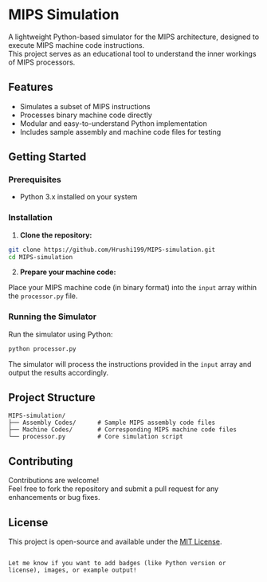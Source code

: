 
# MIPS Simulation

A lightweight Python-based simulator for the MIPS architecture, designed to execute MIPS machine code instructions.  
This project serves as an educational tool to understand the inner workings of MIPS processors.

## Features

- Simulates a subset of MIPS instructions
- Processes binary machine code directly
- Modular and easy-to-understand Python implementation
- Includes sample assembly and machine code files for testing

## Getting Started

### Prerequisites

- Python 3.x installed on your system

### Installation

1. **Clone the repository:**

```bash
git clone https://github.com/Hrushi199/MIPS-simulation.git
cd MIPS-simulation
```

2. **Prepare your machine code:**

Place your MIPS machine code (in binary format) into the `input` array within the `processor.py` file.

### Running the Simulator

Run the simulator using Python:

```bash
python processor.py
```

The simulator will process the instructions provided in the `input` array and output the results accordingly.

## Project Structure

```
MIPS-simulation/
├── Assembly Codes/      # Sample MIPS assembly code files
├── Machine Codes/       # Corresponding MIPS machine code files
└── processor.py         # Core simulation script
```

## Contributing

Contributions are welcome!  
Feel free to fork the repository and submit a pull request for any enhancements or bug fixes.

## License

This project is open-source and available under the [MIT License](LICENSE).
```

Let me know if you want to add badges (like Python version or license), images, or example output!
